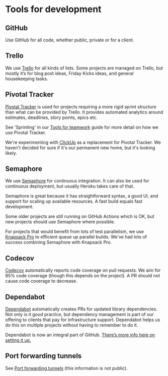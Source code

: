 # Tools for development

## GitHub
Use GitHub for all code, whether public, private or for a client.

## Trello
We use [Trello](https://trello.com) for all kinds of lists. Some projects are
managed on Trello, but mostly it’s for blog post ideas, Friday Kicks ideas, and
general housekeeping tasks.

## Pivotal Tracker
[Pivotal Tracker](https://www.pivotaltracker.com/dashboard) is used for projects
requiring a more rigid sprint structure than what can be provided by Trello. It
provides automated analytics around estimates, deadlines, story points, epics
etc.

See 'Sprinting' in our [Tools for teamwork](../01-working-at-pixie-labs/08-tools.md)
guide for more detail on how we use Pivotal Tracker.

We're experimenting with [ClickUp](https://clickup.com) as a replacement for
Pivotal Tracker. We haven't decided for sure if it's our permanent new home,
but it's looking likely.

## Semaphore
We use [Semaphore](https://semaphoreci.com) for continuous
integration. It can also be used for continuous deployment, but usually Heroku
takes care of that.

Semaphore is great because it has straightforward syntax, a good UI, and support
for scaling up available resources. A fast build equals fast development.

Some older projects are still running on GitHub Actions which is OK, but new
projects should use Semaphore where possible.

For projects that would benefit from lots of test parallelism, we use 
[Knapsack Pro](https://knapsackpro.com) to efficient queue up parallel builds.
We've had lots of success combining Semaphore with Knapsack Pro. 

## Codecov
[Codecov](https://codecov.io/) automatically reports code coverage on pull
requests. We aim for 85% code coverage (though this depends on the project).
A PR should not cause code coverage to decrease.

## Dependabot
[Dependabot](https://dependabot.com/) automatically creates PRs for updated
library dependencies. Not only is it good practice, but dependency management is
part of our offering to clients that pay for infrastructure support. Dependabot
helps us do this on multiple projects without having to remember to do it.

Dependabot is now an integral part of GitHub.
[There’s more info here on setting it up.](https://github.blog/2020-06-01-keep-all-your-packages-up-to-date-with-dependabot/)

## Port forwarding tunnels
See [Port forwarding tunnels](https://docs.google.com/document/d/19CqUMPNCDos5R2Efeo2cL9MwjDrNPh73lQ4KQnU5waU/edit)
(this information is not public).
